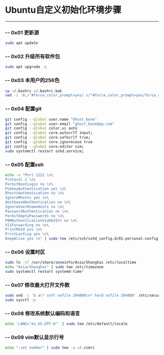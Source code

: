 # Ubuntu自定义初始化环境步骤
----------


### -- 0x01 更新源

```bash
sudo apt update
```


### -- 0x02 升级所有软件包

```bash
sudo apt upgrade -y
```


### -- 0x03 本用户的256色
```bash
cp ~/.bashrc ~/.bashrc.bak
sed -i '0,/^#force_color_prompt=yes/ s/^#force_color_prompt=yes/force_color_prompt=yes/' ~/.bashrc
```


### -- 0x04 配置git
```bash
git config --global user.name "Ghost_bone"
git config --global user.email "ghost_bone@qq.com"
git config --global color.ui auto
git config --global core.autocrlf input;
git config --global core.safecrlf true;
git config --global core.ignorecase true
git config --global core.editor vim;
sudo systemctl restart sshd.service;
```


### -- 0x05 配置ssh
```bash
echo -e "Port 2222 \n\
Protocol 2 \n\
PermitRootLogin no \n\
PubkeyAuthentication yes \n\
RhostsAuthentication no \n\
IgnoreRhosts yes \n\
HostbasedAuthentication no \n\
IgnoreUserKnownHosts no \n\
PasswordAuthentication no \n\
PermitEmptyPasswords no \n\
PAMAuthenticationViaKbdInt no \n\
X11Forwarding no \n\
PrintMotd yes \n\
PrintLastLog yes \n\
KeepAlive yes \n" | sudo tee /etc/ssh/sshd_config.d/01-personal-config.conf
```


### --  0x06 设置时区
```bash
sudo ln -sf /usr/share/zoneinfo/Asia/Shanghai /etc/localtime
echo "Asia/Shanghai" | sudo tee /etc/timezone
sudo systemctl restart systemd-time*
```


### -- 0x07 修改最大打开文件数
```bash
sudo sed -i '$ a\* soft nofile 204800\n* hard nofile 204800' /etc/security/limits.conf
sudo sysctl -p
```


### -- 0x08 修改系统默认编码和语言
```bash
echo 'LANG="en_US.UTF-8"' | sudo tee /etc/default/locale
```


### --  0x09 vim默认显示行号
```bash
echo ":set number" | sudo tee -a ~/.vimrc
```
